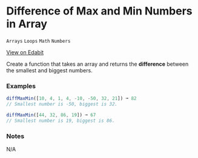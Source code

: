# Difference of Max and Min Numbers in Array

`Arrays` `Loops` `Math` `Numbers`

[View on Edabit](https://edabit.com/challenge/v9DwaeR6NQoapEvHh)

Create a function that takes an array and returns the **difference** between the smallest and biggest numbers.

### Examples

```js
diffMaxMin([10, 4, 1, 4, -10, -50, 32, 21]) ➞ 82
// Smallest number is -50, biggest is 32.

diffMaxMin([44, 32, 86, 19]) ➞ 67
// Smallest number is 19, biggest is 86.
```

### Notes

N/A
